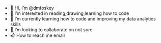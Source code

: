 - 👋 Hi, I’m @dmfoskey
- 👀 I’m interested in reading,drawing,learning how to code
- 🌱 I’m currently learning how to code and improving my data analytics skills
- 💞️ I’m looking to collaborate on not sure
- 📫 How to reach me email

<!---
dmfoskey/dmfoskey is a ✨ special ✨ repository because its `README.md` (this file) appears on your GitHub profile.
You can click the Preview link to take a look at your changes.
--->
